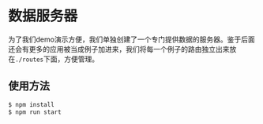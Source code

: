# 数据服务器

为了我们demo演示方便，我们单独创建了一个专门提供数据的服务器。鉴于后面还会有更多的应用被当成例子加进来，我们将每一个例子的路由独立出来放在`./routes`下面，方便管理。

## 使用方法

``` sh
$ npm install
$ npm run start
```
